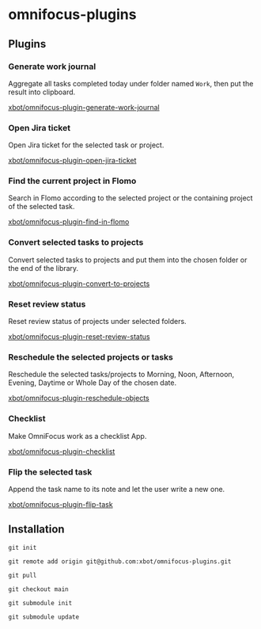 # omnifocus-plugins

## Plugins

### Generate work journal

Aggregate all tasks completed today under folder named `Work`, then put the result into clipboard.

[xbot/omnifocus-plugin-generate-work-journal](https://github.com/xbot/omnifocus-plugin-generate-work-journal)

### Open Jira ticket

Open Jira ticket for the selected task or project.

[xbot/omnifocus-plugin-open-jira-ticket](https://github.com/xbot/omnifocus-plugin-open-jira-ticket)

### Find the current project in Flomo

Search in Flomo according to the selected project or the containing project of the selected task.

[xbot/omnifocus-plugin-find-in-flomo](https://github.com/xbot/omnifocus-plugin-find-in-flomo)

### Convert selected tasks to projects

Convert selected tasks to projects and put them into the chosen folder or the end of the library.

[xbot/omnifocus-plugin-convert-to-projects](https://github.com/xbot/omnifocus-plugin-convert-to-projects)

### Reset review status

Reset review status of projects under selected folders.

[xbot/omnifocus-plugin-reset-review-status](https://github.com/xbot/omnifocus-plugin-reset-review-status)

### Reschedule the selected projects or tasks

Reschedule the selected tasks/projects to Morning, Noon, Afternoon, Evening, Daytime or Whole Day of the chosen date.

[xbot/omnifocus-plugin-reschedule-objects](https://github.com/xbot/omnifocus-plugin-reschedule-objects)

### Checklist

Make OmniFocus work as a checklist App.

[xbot/omnifocus-plugin-checklist](https://github.com/xbot/omnifocus-plugin-checklist)

### Flip the selected task

Append the task name to its note and let the user write a new one.

[xbot/omnifocus-plugin-flip-task](https://github.com/xbot/omnifocus-plugin-flip-task)

## Installation

```shell
git init

git remote add origin git@github.com:xbot/omnifocus-plugins.git

git pull

git checkout main

git submodule init

git submodule update
```
